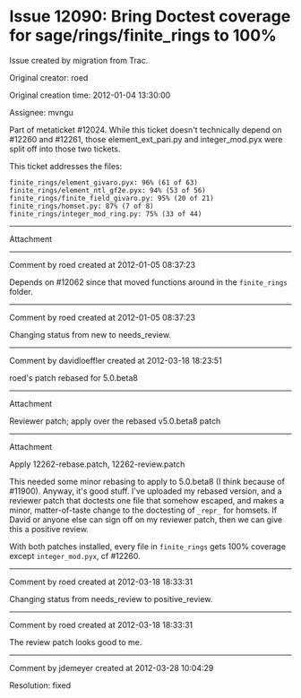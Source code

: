 # Issue 12090: Bring Doctest coverage for sage/rings/finite_rings to 100%

Issue created by migration from Trac.

Original creator: roed

Original creation time: 2012-01-04 13:30:00

Assignee: mvngu

Part of metaticket #12024.  While this ticket doesn't technically depend on #12260 and #12261, those element_ext_pari.py and integer_mod.pyx were split off into those two tickets.

This ticket addresses the files:

```
finite_rings/element_givaro.pyx: 96% (61 of 63)
finite_rings/element_ntl_gf2e.pyx: 94% (53 of 56)
finite_rings/finite_field_givaro.py: 95% (20 of 21)
finite_rings/homset.py: 87% (7 of 8)
finite_rings/integer_mod_ring.py: 75% (33 of 44)
```



---

Attachment


---

Comment by roed created at 2012-01-05 08:37:23

Depends on #12062 since that moved functions around in the `finite_rings` folder.


---

Comment by roed created at 2012-01-05 08:37:23

Changing status from new to needs_review.


---

Comment by davidloeffler created at 2012-03-18 18:23:51

roed's patch rebased for 5.0.beta8


---

Attachment

Reviewer patch; apply over the rebased v5.0.beta8 patch


---

Attachment

Apply 12262-rebase.patch, 12262-review.patch

This needed some minor rebasing to apply to 5.0.beta8 (I think because of #11900). Anyway, it's good stuff. I've uploaded my rebased version, and a reviewer patch that doctests one file that somehow escaped, and makes a minor, matter-of-taste change to the doctesting of `_repr_` for homsets. If David or anyone else can sign off on my reviewer patch, then we can give this a positive review.

With both patches installed, every file in `finite_rings` gets 100% coverage except `integer_mod.pyx`, cf #12260.


---

Comment by roed created at 2012-03-18 18:33:31

Changing status from needs_review to positive_review.


---

Comment by roed created at 2012-03-18 18:33:31

The review patch looks good to me.


---

Comment by jdemeyer created at 2012-03-28 10:04:29

Resolution: fixed

